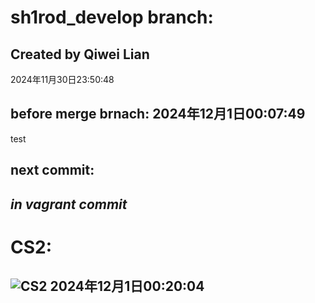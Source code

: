 # sh1rod_develop branch:
## Created by Qiwei Lian
2024年11月30日23:50:48

## before merge brnach: 2024年12月1日00:07:49
test

## next commit:
***in vagrant commit***
---
# CS2:
![CS2](https://www.gaming.net/wp-content/uploads/2023/03/Counter-Strike-2-1.jpg "CS2")
**2024年12月1日00:20:04**
---

